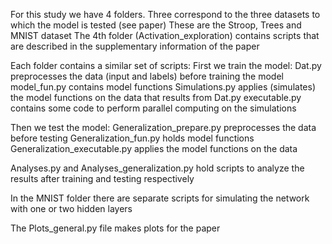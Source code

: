 For this study we have 4 folders.
Three correspond to the three datasets to which the model is tested (see paper)
These are the Stroop, Trees and MNIST dataset
The 4th folder (Activation_exploration) contains scripts that are described in the supplementary information of the paper

Each folder contains a similar set of scripts:
First we train the model:
Dat.py preprocesses the data (input and labels) before training the model
model_fun.py contains model functions
Simulations.py applies (simulates) the model functions on the data that results from Dat.py
executable.py contains some code to perform parallel computing on the simulations

Then we test the model:
Generalization_prepare.py preprocesses the data before testing
Generalization_fun.py holds model functions 
Generalization_executable.py applies the model functions on the data 

Analyses.py and Analyses_generalization.py hold scripts to analyze the results after training and testing respectively

In the MNIST folder there are separate scripts for simulating the network with one or two hidden layers

The Plots_general.py file makes plots for the paper
